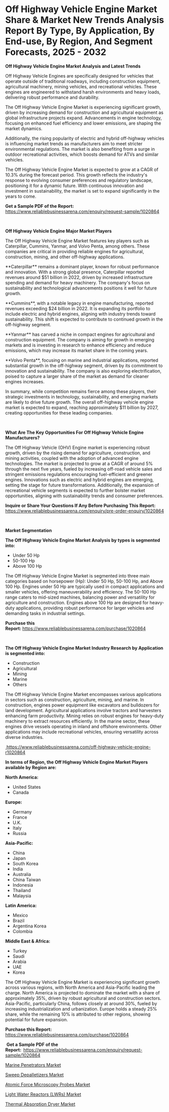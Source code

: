 <p><h1>Off Highway Vehicle Engine Market Share & Market New Trends Analysis Report By Type, By Application, By End-use, By Region, And Segment Forecasts, 2025 - 2032</h1></p><p><strong>Off Highway Vehicle Engine Market Analysis and Latest Trends</strong></p>
<p><p>Off Highway Vehicle Engines are specifically designed for vehicles that operate outside of traditional roadways, including construction equipment, agricultural machinery, mining vehicles, and recreational vehicles. These engines are engineered to withstand harsh environments and heavy loads, delivering robust performance and durability.</p><p>The Off Highway Vehicle Engine Market is experiencing significant growth, driven by increasing demand for construction and agricultural equipment as global infrastructure projects expand. Advancements in engine technology, focusing on enhanced fuel efficiency and lower emissions, are shaping the market dynamics. </p><p>Additionally, the rising popularity of electric and hybrid off-highway vehicles is influencing market trends as manufacturers aim to meet stricter environmental regulations. The market is also benefiting from a surge in outdoor recreational activities, which boosts demand for ATVs and similar vehicles.</p><p>The Off Highway Vehicle Engine Market is expected to grow at a CAGR of 10.3% during the forecast period. This growth reflects the industry's response to evolving consumer preferences and regulatory landscape, positioning it for a dynamic future. With continuous innovation and investment in sustainability, the market is set to expand significantly in the years to come.</p></p>
<p><strong>Get a Sample PDF of the Report:&nbsp;</strong> <a href="https://www.reliablebusinessarena.com/enquiry/request-sample/1020864?utm_campaign=3497&utm_medium=2&utm_source=Github&utm_content=ia&utm_term=30032025&utm_id=off-highway-vehicle-engine">https://www.reliablebusinessarena.com/enquiry/request-sample/1020864</a></p>
<p>&nbsp;</p>
<p><strong>Off Highway Vehicle Engine Major Market Players</strong></p>
<p><p>The Off Highway Vehicle Engine Market features key players such as Caterpillar, Cummins, Yanmar, and Volvo Penta, among others. These companies are critical in providing reliable engines for agricultural, construction, mining, and other off-highway applications.</p><p>**Caterpillar** remains a dominant player, known for robust performance and innovation. With a strong global presence, Caterpillar reported revenues around $51 billion in 2022, driven by increased infrastructure spending and demand for heavy machinery. The company's focus on sustainability and technological advancements positions it well for future growth.</p><p>**Cummins**, with a notable legacy in engine manufacturing, reported revenues exceeding $24 billion in 2022. It is expanding its portfolio to include electric and hybrid engines, aligning with industry trends toward sustainability. This shift is expected to contribute to continued growth in the off-highway segment.</p><p>**Yanmar** has carved a niche in compact engines for agricultural and construction equipment. The company is aiming for growth in emerging markets and is investing in research to enhance efficiency and reduce emissions, which may increase its market share in the coming years.</p><p>**Volvo Penta**, focusing on marine and industrial applications, reported substantial growth in the off-highway segment, driven by its commitment to innovation and sustainability. The company is also exploring electrification, poised to capture a larger share of the market as demand for cleaner engines increases.</p><p>In summary, while competition remains fierce among these players, their strategic investments in technology, sustainability, and emerging markets are likely to drive future growth. The overall off-highway vehicle engine market is expected to expand, reaching approximately $11 billion by 2027, creating opportunities for these leading companies.</p></p>
<p>&nbsp;</p>
<p><strong>What Are The Key Opportunities For Off Highway Vehicle Engine Manufacturers?</strong></p>
<p><p>The Off Highway Vehicle (OHV) Engine market is experiencing robust growth, driven by the rising demand for agriculture, construction, and mining activities, coupled with the adoption of advanced engine technologies. The market is projected to grow at a CAGR of around 5% through the next five years, fueled by increasing off-road vehicle sales and stringent emissions regulations encouraging fuel-efficient and greener engines. Innovations such as electric and hybrid engines are emerging, setting the stage for future transformations. Additionally, the expansion of recreational vehicle segments is expected to further bolster market opportunities, aligning with sustainability trends and consumer preferences.</p></p>
<p><strong>Inquire or Share Your Questions If Any Before Purchasing This Report:</strong> <a href="https://www.reliablebusinessarena.com/enquiry/pre-order-enquiry/1020864?utm_campaign=3497&utm_medium=2&utm_source=Github&utm_content=ia&utm_term=30032025&utm_id=off-highway-vehicle-engine">https://www.reliablebusinessarena.com/enquiry/pre-order-enquiry/1020864</a></p>
<p>&nbsp;</p>
<p><strong>Market Segmentation</strong></p>
<p><strong>The Off Highway Vehicle Engine Market Analysis by types is segmented into:</strong></p>
<p><ul><li>Under 50 Hp</li><li>50-100 Hp</li><li>Above 100 Hp</li></ul></p>
<p><p>The Off Highway Vehicle Engine Market is segmented into three main categories based on horsepower (Hp): Under 50 Hp, 50-100 Hp, and Above 100 Hp. Engines under 50 Hp are typically used in compact applications and smaller vehicles, offering maneuverability and efficiency. The 50-100 Hp range caters to mid-sized machines, balancing power and versatility for agriculture and construction. Engines above 100 Hp are designed for heavy-duty applications, providing robust performance for larger vehicles and demanding tasks in industrial settings.</p></p>
<p><strong>Purchase this Report:&nbsp;</strong><a href="https://www.reliablebusinessarena.com/purchase/1020864?utm_campaign=3497&utm_medium=2&utm_source=Github&utm_content=ia&utm_term=30032025&utm_id=off-highway-vehicle-engine">https://www.reliablebusinessarena.com/purchase/1020864</a></p>
<p>&nbsp;</p>
<p><strong>The Off Highway Vehicle Engine Market Industry Research by Application is segmented into:</strong></p>
<p><ul><li>Construction</li><li>Agricultural</li><li>Mining</li><li>Marine</li><li>Others</li></ul></p>
<p><p>The Off Highway Vehicle Engine Market encompasses various applications in sectors such as construction, agriculture, mining, and marine. In construction, engines power equipment like excavators and bulldozers for land development. Agricultural applications involve tractors and harvesters enhancing farm productivity. Mining relies on robust engines for heavy-duty machinery to extract resources efficiently. In the marine sector, these engines drive vessels operating in inland and offshore environments. Other applications may include recreational vehicles, ensuring versatility across diverse industries.</p></p>
<p><a href="https://www.reliablebusinessarena.com/off-highway-vehicle-engine-r1020864?utm_campaign=3497&utm_medium=2&utm_source=Github&utm_content=ia&utm_term=30032025&utm_id=off-highway-vehicle-engine">&nbsp;https://www.reliablebusinessarena.com/off-highway-vehicle-engine-r1020864</a></p>
<p><strong>In terms of Region, the Off Highway Vehicle Engine Market Players available by Region are:</strong></p>
<p>
    <p> <strong> North America: </strong>
        <ul>
            <li>United States</li>
            <li>Canada</li>
        </ul>
        </p> 
    <p> <strong> Europe: </strong>
        <ul>
            <li>Germany</li>
            <li>France</li>
            <li>U.K.</li>
            <li>Italy</li>
            <li>Russia</li>
        </ul>
        </p> 
    <p> <strong> Asia-Pacific: </strong>
        <ul>
            <li>China</li>
            <li>Japan</li>
            <li>South Korea</li>
            <li>India</li>
            <li>Australia</li>
            <li>China Taiwan</li>
            <li>Indonesia</li>
            <li>Thailand</li>
            <li>Malaysia</li>
        </ul>
        </p> 
    <p> <strong> Latin America: </strong>
        <ul>
            <li>Mexico</li>
            <li>Brazil</li>
            <li>Argentina Korea</li>
            <li>Colombia</li>
        </ul>
        </p> 
    <p> <strong> Middle East & Africa: </strong>
        <ul>
            <li>Turkey</li>
            <li>Saudi</li>
            <li>Arabia</li>
            <li>UAE</li>
            <li>Korea</li>
        </ul>
    </p>
    </p>
<p><p>The Off Highway Vehicle Engine Market is experiencing significant growth across various regions, with North America and Asia-Pacific leading the charge. North America is projected to dominate the market with a share of approximately 35%, driven by robust agricultural and construction sectors. Asia-Pacific, particularly China, follows closely at around 30%, fueled by increasing industrialization and urbanization. Europe holds a steady 25% share, while the remaining 10% is attributed to other regions, showing potential for future expansion.</p></p>
<p><strong>Purchase this Report: </strong><a href="https://www.reliablebusinessarena.com/purchase/1020864?utm_campaign=3497&utm_medium=2&utm_source=Github&utm_content=ia&utm_term=30032025&utm_id=off-highway-vehicle-engine">https://www.reliablebusinessarena.com/purchase/1020864</a></p>
<p>&nbsp;<strong>Get a Sample PDF of the Report:&nbsp;&nbsp;</strong><a href="https://www.reliablebusinessarena.com/enquiry/request-sample/1020864?utm_campaign=3497&utm_medium=2&utm_source=Github&utm_content=ia&utm_term=30032025&utm_id=off-highway-vehicle-engine">https://www.reliablebusinessarena.com/enquiry/request-sample/1020864</a></p>
<p><strong></strong></p>
<p><p><a href="https://www.linkedin.com/pulse/marine-penetrators-market-size-demand-supply-situation-ct7ye?utm_campaign=3497&utm_medium=2&utm_source=Github&utm_content=ia&utm_term=30032025&utm_id=off-highway-vehicle-engine">Marine Penetrators Market</a></p><p><a href="https://www.linkedin.com/pulse/outlook-sweep-depalletizers-market-2025-2032-competitive-insights-loahe?utm_campaign=3497&utm_medium=2&utm_source=Github&utm_content=ia&utm_term=30032025&utm_id=off-highway-vehicle-engine">Sweep Depalletizers Market</a></p><p><a href="https://www.linkedin.com/pulse/atomic-force-microscopy-probes-momentum-charting-73-cagr-tlqbe?utm_campaign=3497&utm_medium=2&utm_source=Github&utm_content=ia&utm_term=30032025&utm_id=off-highway-vehicle-engine">Atomic Force Microscopy Probes Market</a></p><p><a href="https://www.linkedin.com/pulse/light-water-reactors-lwrs-market-analysis-qualitative-quantitative-7v4ee?utm_campaign=3497&utm_medium=2&utm_source=Github&utm_content=ia&utm_term=30032025&utm_id=off-highway-vehicle-engine">Light Water Reactors (LWRs) Market</a></p><p><a href="https://www.linkedin.com/pulse/thermal-absorption-dryer-market-development-top-players-projected-y5cmc?utm_campaign=3497&utm_medium=2&utm_source=Github&utm_content=ia&utm_term=30032025&utm_id=off-highway-vehicle-engine">Thermal Absorption Dryer Market</a></p></p>